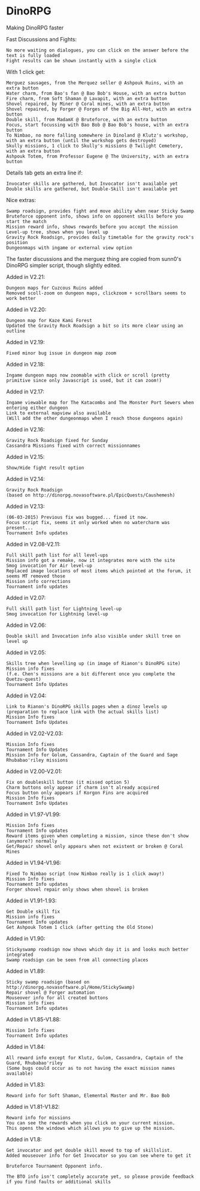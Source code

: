 DinoRPG
=======

Making DinoRPG faster

Fast Discussions and Fights:

    No more waiting on dialogues, you can click on the answer before the text is fully loaded
    Fight results can be shown instantly with a single click

With 1 click get:

    Merguez sausages, from the Merquez seller @ Ashpouk Ruins, with an extra button
    Water charm, from Bao's fan @ Bao Bob's House, with an extra button
    Fire charm, from Soft Shaman @ Lavapit, with an extra button
    Shovel repaired, by Miner @ Coral mines, with an extra button
    Shovel repaired, by Forger @ Forges of the Big All-Hot, with an extra button
    Double skill, from MadamX @ Bruteforce, with an extra button
    Focus, start focussing with Bao Bob @ Bao Bob's house, with an extra button
    To Nimbao, no more falling somewhere in Dinoland @ Klutz's workshop, with an extra button (until the workshop gets destroyed)
    Skully missions, 1 click to Skully's missions @ Twilight Cemetery, with an extra button
    Ashpouk Totem, from Professor Eugene @ The University, with an extra button

Details tab gets an extra line if:

    Invocater skills are gathered, but Invocator isn't available yet
    Double skills are gathered, but Double-Skill isn't available yet

Nice extras:

    Swamp roadsign, provides fight and move ability when near Sticky Swamp
    Bruteforce opponent info, shows info on opponent skills before you start the match
    Mission reward info, shows rewards before you accept the mission
    Level-up tree, shows when you level up
    Gravity Rock Roadsign, provides daily timetable for the gravity rock's position
    Dungeonmaps with ingame or external view option

The faster discussions and the merguez thing are copied from sunn0's DinoRPG simpler script, though slightly edited.

Added in V2.21:

    Dungeon maps for Cuzcous Ruins added
    Removed scoll-zoom on dungeon maps, clickzoom + scrollbars seems to work better

Added in V2.20:

    Dungeon map for Kaze Kami Forest
    Updated the Gravity Rock Roadsign a bit so its more clear using an outline

Added in V2.19:

    Fixed minor bug issue in dungeon map zoom

Added in V2.18:

    Ingame dungeon maps now zoomable with click or scroll (pretty primitive since only Javascript is used, but it can zoom!)

Added in V2.17:

    Ingame viewable map for The Katacombs and The Monster Port Sewers when entering either dungeon
    Link to external mapview also available
    (Will add the other dungeonmaps when I reach those dungeons again)

Added in V2.16:

    Gravity Rock Roadsign fixed for Sunday
    Cassandra Missions fixed with correct missionnames

Added in V2.15:

    Show/Hide fight result option

Added in V2.14:

    Gravity Rock Roadsign
    (based on http://dinorpg.novasoftware.pl/EpicQuests/Caushemesh)

Added in V2.13:

    (06-03-2015) Previous fix was bugged... fixed it now.
    Focus script fix, seems it only worked when no watercharm was present...
    Tournament Info updates

Added in V2.08-V2.11:

    Full skill path list for all level-ups
    Mission info got a remake, now it integrates more with the site
    Smog invocation for Air level-up
    Replaced image locations of most items which pointed at the forum, it seems MT removed those
    Mission info corrections
    Tournament info updates

Added in V2.07:

    Full skill path list for Lightning level-up
    Smog invocation for Lightning level-up

Added in V2.06:

    Double skill and Invocation info also visible under skill tree on level up

Added in V2.05:

    Skills tree when levelling up (in image of Rianon's DinoRPG site)
    Mission info fixes
    (f.e. Chen's missions are a bit different once you complete the Quetzu-quest)
    Tournament Info Updates

Added in V2.04:

    Link to Rianon's DinoRPG skills pages when a dinoz levels up
    (preparation to replace link with the actual skills list)
    Mission Info fixes
    Tournament Info Updates

Added in V2.02-V2.03:

    Mission Info fixes
    Tournament Info Updates
    Mission Info for Golum, Cassandra, Captain of the Guard and Sage Rhubabao'riley missions

Added in V2.00-V2.01:

    Fix on doubleskill button (it missed option 5)
    Charm buttons only appear if charm isn't already acquired
    Focus button only appears if Korgon Fins are acquired
    Mission Info fixes
    Tournament Info Updates

Added in V1.97-V1.99:

    Mission Info fixes
    Tournament Info updates
    Reward items given when completing a mission, since these don't show (anymore?) normally
    Get/Repair shovel only appears when not existent or broken @ Coral Mines

Added in V1.94-V1.96:

    Fixed To Nimbao script (now Nimbao really is 1 click away!)
    Mission Info fixes
    Tournament Info updates
    Forger shovel repair only shows when shovel is broken

Added in V1.91-1.93:

    Get Double skill fix
    Mission info fixes
    Tournament Info updates
    Get Ashpouk Totem 1 click (after getting the Old Stone)

Added in V1.90:

    Stickyswamp roadsign now shows which day it is and looks much better integrated
    Swamp roadsign can be seen from all connecting places

Added in V1.89:

    Sticky swamp roadsign (based on http://dinorpg.novasoftware.pl/Home/StickySwamp)
    Repair shovel @ Forger automation
    Mouseover info for all created buttons
    Mission info fixes
    Tournament Info updates

Added in V1.85-V1.88:

    Mission Info fixes
    Tournament Info updates

Added in V1.84:

    All reward info except for Klutz, Gulom, Cassandra, Captain of the Guard, Rhubabao'riley
    (Some bugs could occur as to not having the exact mission names available)

Added in V1.83:

    Reward info for Soft Shaman, Elemental Master and Mr. Bao Bob

Added in V1.81-V1.82:

    Reward info for missions
    You can see the rewards when you click on your current mission.
    This opens the windows which allows you to give up the mission.

Added in V1.8:

    Get invocator and get double skill moved to top of skillslist.
    Added mouseover info for Get Invocator so you can see where to get it

    Bruteforce Tournament Opponent info.

    The BTO info isn't completely accurate yet, so please provide feedback if you find faults or additional skills

